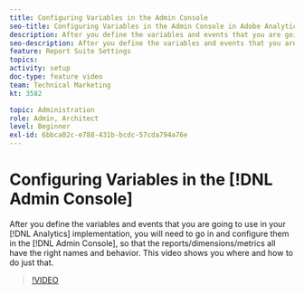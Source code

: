 ```yaml
---
title: Configuring Variables in the Admin Console
seo-title: Configuring Variables in the Admin Console in Adobe Analytics
description: After you define the variables and events that you are going to use in your Analytics implementation, you will need to go in and configure them in the Admin Console, so that the reports/dimensions/metrics all have the right names and behavior. This video shows you where and how to do just that.
seo-description: After you define the variables and events that you are going to use in your Analytics implementation, you will need to go in and configure them in the Admin Console, so that the reports/dimensions/metrics all have the right names and behavior. This video shows you where and how to do just that. Adobe Analytics
feature: Report Suite Settings
topics: 
activity: setup
doc-type: feature video
team: Technical Marketing
kt: 3582

topic: Administration
role: Admin, Architect
level: Beginner
exl-id: 6bbca02c-e788-431b-bcdc-57cda794a76e
---
```

# Configuring Variables in the [!DNL Admin Console]

After you define the variables and events that you are going to use in your [!DNL Analytics] implementation, you will need to go in and configure them in the [!DNL Admin Console], so that the reports/dimensions/metrics all have the right names and behavior. This video shows you where and how to do just that.

>[!VIDEO](https://video.tv.adobe.com/v/28755/?quality=12)
